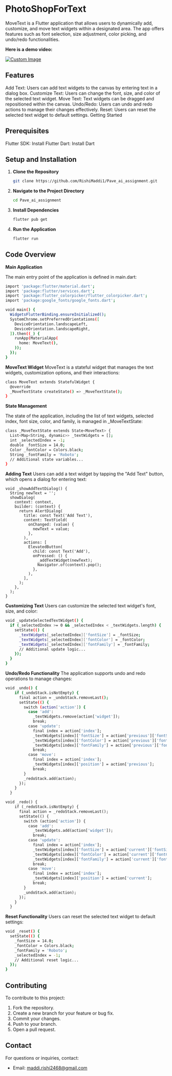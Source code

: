 # PhotoShopForText
MoveText is a Flutter application that allows users to dynamically add, customize, and move text widgets within a designated area. The app offers features such as font selection, size adjustment, color picking, and undo/redo functionalities.

**Here is a demo video:**


[![Custom Image](![image](https://github.com/user-attachments/assets/5230e367-a337-439f-b436-7175ff905c3c)
)](https://www.youtube.com/watch?v=5iHjXAnZuxQ)




## Features
Add Text: Users can add text widgets to the canvas by entering text in a dialog box.
Customize Text: Users can change the font, size, and color of the selected text widget.
Move Text: Text widgets can be dragged and repositioned within the canvas.
Undo/Redo: Users can undo and redo actions to manage their changes effectively.
Reset: Users can reset the selected text widget to default settings.
Getting Started

## Prerequisites
Flutter SDK: Install Flutter
Dart: Install Dart

## Setup and Installation

1. **Clone the Repository**

    ```sh
    git clone https://github.com/RishiMaddi1/Pave_ai_assignment.git
    ```

2. **Navigate to the Project Directory**

    ```sh
    cd Pave_ai_assignment
    ```

3. **Install Dependencies**

    ```sh
    flutter pub get
    ```

4. **Run the Application**

    ```sh
    flutter run
    ```

## Code Overview

**Main Application**

The main entry point of the application is defined in main.dart:

```sh
import 'package:flutter/material.dart';
import 'package:flutter/services.dart';
import 'package:flutter_colorpicker/flutter_colorpicker.dart';
import 'package:google_fonts/google_fonts.dart';
```

```sh
void main() {
  WidgetsFlutterBinding.ensureInitialized();
  SystemChrome.setPreferredOrientations([
    DeviceOrientation.landscapeLeft,
    DeviceOrientation.landscapeRight,
  ]).then((_) {
    runApp(MaterialApp(
      home: MoveText(),
    ));
  });
}
```

**MoveText Widget**
MoveText is a stateful widget that manages the text widgets, customization options, and their interactions:

```sh
class MoveText extends StatefulWidget {
  @override
  _MoveTextState createState() => _MoveTextState();
}
```

**State Management**

The state of the application, including the list of text widgets, selected index, font size, color, and family, is managed in _MoveTextState:


```sh
class _MoveTextState extends State<MoveText> {
  List<Map<String, dynamic>> _textWidgets = [];
  int _selectedIndex = -1;
  double _fontSize = 14.0;
  Color _fontColor = Colors.black;
  String _fontFamily = 'Roboto';
  // Additional state variables...
}
```

**Adding Text**
Users can add a text widget by tapping the "Add Text" button, which opens a dialog for entering text:


```
void _showAddTextDialog() {
  String newText = '';
  showDialog(
    context: context,
    builder: (context) {
      return AlertDialog(
        title: const Text('Add Text'),
        content: TextField(
          onChanged: (value) {
            newText = value;
          },
        ),
        actions: [
          ElevatedButton(
            child: const Text('Add'),
            onPressed: () {
              _addTextWidget(newText);
              Navigator.of(context).pop();
            },
          ),
        ],
      );
    },
  );
}
```

**Customizing Text**
Users can customize the selected text widget's font, size, and color:



```sh
void _updateSelectedTextWidget() {
  if (_selectedIndex >= 0 && _selectedIndex < _textWidgets.length) {
    setState(() {
      _textWidgets[_selectedIndex]['fontSize'] = _fontSize;
      _textWidgets[_selectedIndex]['fontColor'] = _fontColor;
      _textWidgets[_selectedIndex]['fontFamily'] = _fontFamily;
      // Additional update logic...
    });
  }
}
```

**Undo/Redo Functionality**
The application supports undo and redo operations to manage changes:

```sh
void _undo() {
    if (_undoStack.isNotEmpty) {
      final action = _undoStack.removeLast();
      setState(() {
        switch (action['action']) {
          case 'add':
            _textWidgets.remove(action['widget']);
            break;
          case 'update':
            final index = action['index'];
            _textWidgets[index]['fontSize'] = action['previous']['fontSize'];
            _textWidgets[index]['fontColor'] = action['previous']['fontColor'];
            _textWidgets[index]['fontFamily'] = action['previous']['fontFamily'];
            break;
          case 'move':
            final index = action['index'];
            _textWidgets[index]['position'] = action['previous'];
            break;
        }
        _redoStack.add(action);
      });
    }
  }

void _redo() {
    if (_redoStack.isNotEmpty) {
      final action = _redoStack.removeLast();
      setState(() {
        switch (action['action']) {
          case 'add':
            _textWidgets.add(action['widget']);
            break;
          case 'update':
            final index = action['index'];
            _textWidgets[index]['fontSize'] = action['current']['fontSize'];
            _textWidgets[index]['fontColor'] = action['current']['fontColor'];
            _textWidgets[index]['fontFamily'] = action['current']['fontFamily'];
            break;
          case 'move':
            final index = action['index'];
            _textWidgets[index]['position'] = action['current'];
            break;
        }
        _undoStack.add(action);
      });
    }
  }
```

**Reset Functionality**
Users can reset the selected text widget to default settings:

```sh
void _reset() {
  setState(() {
    _fontSize = 14.0;
    _fontColor = Colors.black;
    _fontFamily = 'Roboto';
    _selectedIndex = -1;
    // Additional reset logic...
  });
}
```

## Contributing

To contribute to this project:

1. Fork the repository.
2. Create a new branch for your feature or bug fix.
3. Commit your changes.
4. Push to your branch.
5. Open a pull request.

## Contact

For questions or inquiries, contact:

- Email: [maddi.rishi2468@gmail.com](mailto:maddi.rishi2468@gmail.com)
